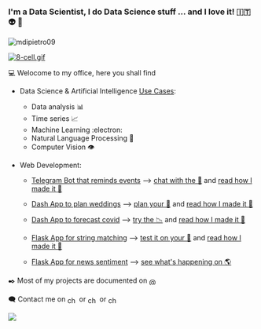 ### I'm a Data Scientist, I do Data Science stuff ... and I love it! 🇮🇹 👽 👻

<p align="left"> <img src="https://komarev.com/ghpvc/?username=mdipietro09&label=Profile%20views&color=0e75b6&style=flat" alt="mdipietro09"/> </p>

<p><a href="https://commons.wikimedia.org/wiki/File:8-cell.gif#/media/File:8-cell.gif"><img src="https://upload.wikimedia.org/wikipedia/commons/d/d7/8-cell.gif" alt="8-cell.gif"></a></p>

:computer: Welocome to my office, here you shall find

- Data Science & Artificial Intelligence [Use Cases](https://github.com/mdipietro09/DataScience_ArtificialIntelligence_Utils):
    - Data analysis 📊
    - Time series 📈
    - Machine Learning :electron:
    - Natural Language Processing 📰
    - Computer Vision 👁️

- Web Development:
    - [Telegram Bot that reminds events](https://github.com/mdipietro09/Bot_TelegramDatesReminder) ⟶ [chat with the 🤖](https://t.me/DatesReminderBot) and [read how I made it 📖](https://pub.towardsai.net/build-deploy-a-python-bot-with-short-term-and-long-term-memory-a3f1cd6254b8)
    
    - [Dash App to plan weddings](https://github.com/mdipietro09/App_Wedding) ⟶ [plan your 💒](https://app-wedding-planner.herokuapp.com/) and [read how I made it 📖](https://towardsdatascience.com/web-development-with-python-dash-complete-tutorial-6716186e09b3)
    
    - [Dash App to forecast covid](https://github.com/mdipietro09/App_VirusForecaster) ⟶ [try the 📉](https://app-virus-forecaster.herokuapp.com/) and [read how I made it 📖](https://towardsdatascience.com/how-to-embed-bootstrap-css-js-in-your-python-dash-app-8d95fc9e599e)
    
    - [Flask App for string matching](https://github.com/mdipietro09/App_StringsMatcher) ⟶ [test it on your 📂](https://app-strings-matcher.herokuapp.com/) and [read how I made it 📖](https://towardsdatascience.com/surpass-excel-vlookup-with-python-and-nlp-ab20d56c4a1a)
    
    - [Flask App for news sentiment](https://github.com/mdipietro09/App_WebNewsEngine) ⟶ [see what's happening on 🌎](https://app-strings-matcher.herokuapp.com/)

:black_nib:	Most of my projects are documented on <a href="https://mdipietro09.medium.com" target="_blank"><img align="center" src="https://cdn.jsdelivr.net/npm/simple-icons@3.0.1/icons/medium.svg" alt="@chandrikadeb7" height="15" width="20"/></a>

🗨️ Contact me on <a href="https://www.linkedin.com/in/mauro-di-pietro-56a1366b/" target="_blank"><img align="center" src="https://cdn.jsdelivr.net/npm/simple-icons@3.0.1/icons/linkedin.svg" alt="chandrikadeb7" height="15" width="20"/></a> or <a href="https://twitter.com/maurodp90" target="_blank"><img align="center" src="https://cdn.jsdelivr.net/npm/simple-icons@3.0.1/icons/twitter.svg" alt="chandrikadeb7" height="15" width="20"/></a> or <a href="https://www.instagram.com/maurodp09/" target="_blank"><img align="center" src="https://cdn.jsdelivr.net/npm/simple-icons@3.0.1/icons/instagram.svg" alt="chandrikadeb7" height="15" width="20"/></a>

<img src="https://upload.wikimedia.org/wikipedia/commons/9/97/Two_repetitions_of_a_walking_sequence_of_an_individual_recorded_using_a_motion-capture_system.gif"/>
